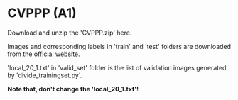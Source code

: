 # CVPPP (A1)

Download and unzip the 'CVPPP.zip' here.



Images and corresponding labels in 'train' and 'test' folders are downloaded from the [official website](https://competitions.codalab.org/competitions/18405).

'local_20_1.txt' in 'valid_set' folder is the list of validation images generated by 'divide_trainingset.py'.

**Note that, don't change the 'local_20_1.txt'!**


